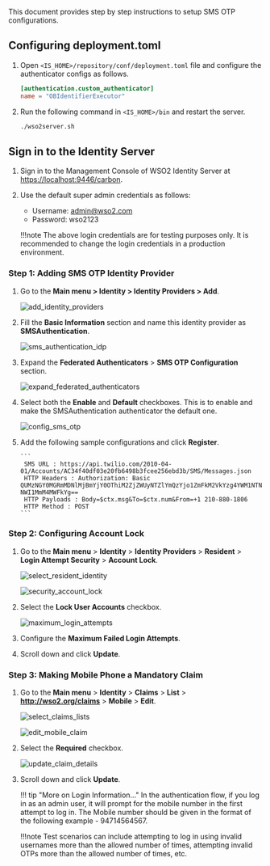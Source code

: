 This document provides step by step instructions to setup SMS OTP configurations.

## Configuring deployment.toml

1. Open `<IS_HOME>/repository/conf/deployment.toml` file and configure the authenticator configs as follows.

     ``` toml
     [authentication.custom_authenticator]
     name = "OBIdentifierExecutor"
     ```
   
2. Run the following command in `<IS_HOME>/bin` and restart the server.

     ``` bash
     ./wso2server.sh 
     ```
   
## Sign in to the Identity Server

1. Sign in to the Management Console of WSO2 Identity Server at [https://localhost:9446/carbon](https://localhost:9446/carbon).

2. Use the default super admin credentials as follows:
    - Username: admin@wso2.com
    - Password: wso2123

    !!!note
        The above login credentials are for testing purposes only. It is recommended to change the login credentials in
        a production environment.

### Step 1: Adding SMS OTP Identity Provider

1. Go to the **Main menu > Identity > Identity Providers > Add**.

      ![add_identity_providers](../assets/img/get-started/quick-start-guide/go-to-add-identity-providers.png)

2. Fill the **Basic Information** section and name this identity provider as **SMSAuthentication**.

      ![sms_authentication_idp](../assets/img/get-started/quick-start-guide/sms-authentication-idp.png)

3. Expand the **Federated Authenticators** > **SMS OTP Configuration** section.

      ![expand_federated_authenticators](../assets/img/get-started/quick-start-guide/expand-federated-authenticators.png)

4. Select both the **Enable** and **Default** checkboxes. This is to enable and make the SMSAuthentication authenticator the default one.

      ![config_sms_otp](../assets/img/get-started/quick-start-guide/config-sms-otp.png)

5. Add the following sample configurations and click **Register**.

       ```
        SMS URL : https://api.twilio.com/2010-04-01/Accounts/AC34f40df03e20fb6498b3fcee256ebd3b/SMS/Messages.json
        HTTP Headers : Authorization: Basic QUMzNGY0MGRmMDNlMjBmYjY0OThiM2ZjZWUyNTZlYmQzYjo1ZmFkM2VkYzg4YWM1NTNiMmFiZjc4 NWI1MmM4MWFkYg==
        HTTP Payloads : Body=$ctx.msg&To=$ctx.num&From=+1 210-880-1806
        HTTP Method : POST
       ```

### Step 2: Configuring Account Lock

1. Go to the **Main menu** > **Identity** > **Identity Providers** > **Resident** > **Login Attempt Security** > **Account Lock**.

      ![select_resident_identity](../assets/img/get-started/quick-start-guide/go-to-resident-identity-providers.png)

      ![security_account_lock](../assets/img/get-started/quick-start-guide/login-security-account-lock.png)

2. Select the **Lock User Accounts** checkbox.

      ![maximum_login_attempts](../assets/img/get-started/quick-start-guide/maximum-failed-login-attempts.png)

3. Configure the **Maximum Failed Login Attempts**. 

4. Scroll down and click **Update**.

### Step 3: Making Mobile Phone a Mandatory Claim

1. Go to the **Main menu** > **Identity** > **Claims** > **List** > **http://wso2.org/claims** > **Mobile** > **Edit**.

      ![select_claims_lists](../assets/img/get-started/quick-start-guide/go-to-claims-lists.png)

      ![edit_mobile_claim](../assets/img/get-started/quick-start-guide/edit-mobile-claim.png)

2. Select the **Required** checkbox.

      ![update_claim_details](../assets/img/get-started/quick-start-guide/update-local-claim-details.png)

3. Scroll down and click **Update**.

    !!! tip "More on Login Information..."
         In the authentication flow, if you log in as an admin user, it will prompt for the mobile number in the first
         attempt to log in. The Mobile number should be given in the format of the following example - 94714564567.

    !!!note 
        Test  scenarios can include attempting to log in using invalid usernames more than the allowed number of times, attempting
        invalid OTPs more than the allowed number of times, etc.

